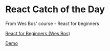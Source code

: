 # React Catch of the Day
From Wes Bos' course - React for beginners

[React for Beginners (Wes Bos)](https://reactforbeginners.com/)

[Demo](http://catch-of-the-day.nick-douglas.co.uk)
